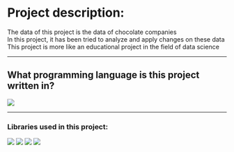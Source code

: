 # Project description:
The data of this project is the data of chocolate companies</br>
In this project, it has been tried to analyze and apply changes on these data</br>
This project is more like an educational project in the field of data science</br>

---

## What programming language is this project written in?
<img src = "https://img.shields.io/badge/Python-f39f37" />

---

### Libraries used in this project:
<img src = "https://img.shields.io/badge/Numpy-f39f37" /> <img src = "https://img.shields.io/badge/Pandas-f39f37" /> <img src = "https://img.shields.io/badge/Seaborn-f39f37" /> <img src = "https://img.shields.io/badge/Matplotlib-f39f37" />
